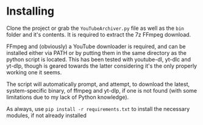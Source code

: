 # Installing
Clone the project or grab the `YouTubeArchiver.py` file as well as the `bin` folder and it's contents. It is required to extract the 7z FFmpeg download.

FFmpeg and (obviously) a YouTube downloader is required, and can be installed either via PATH or by putting them in the same directory as the python script is located.
This has been tested with youtube-dl, yt-dlc and yt-dlp, though is geared towards the latter considering it's the only properly working one it seems.

The script will automatically prompt, and attempt, to download the latest, system-specific binary, of ffmpeg and yt-dlp, if one is not found (with some limitations due to my lack of Python knowledge).

As always, use `pip install -r requirements.txt` to install the necessary modules, if not already installed
